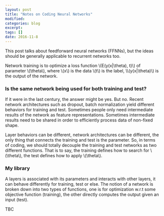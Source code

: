 ```yaml
---
layout: post
title: "Notes on Coding Neural Networks"
modified:
categories: blog
excerpt:
tags: []
date: 2016-11-8
---
```


This post talks about feedforward neural networks (FFNNs), but the ideas should be generally applicable to recurrent networks too.

Network training is to optimize a loss function \\(E(y(x|\theta), t)\\) of parameter \\(\theta\\), where \\(x\\) is the data \\(t\\) is the label, \\\\(y(x|\theta)\\) is the output of the network. 

### Is the same network being used for both training and test?
If it were in the last century, the answer might be yes. But no. 
Recent network architectures such as dropout, batch normalization yield different behaviors for training and test. 
Sometimes people only need intermediate results of the network as feature representations. 
Sometimes intermediate results need to be shared in order to efficiently process data of non-fixed shape.

Layer behaviors can be different, network architectures can be different, 
the only thing that connects the training and test is the parameter. 
So, in terms of coding, we should totally decouple the training and test networks as two different functions. 
That is to say, the training defines how to search for \\(\theta\\), the test defines how to apply \\(\theta\\).

### My library
A layers is associated with its parameters and interacts with other layers, 
it can behave differently for training, test or else. 
The notion of a network is broken down into two types of functions, 
one is for optimization w.r.t some objective function (training), 
the other directly computes the output given an input (test).

TBC
